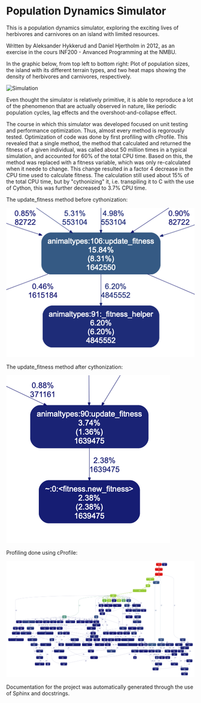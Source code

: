 # Population Dynamics Simulator

This is a population dynamics simulator, exploring the exciting lives of herbivores and carnivores on an island with limited resources. 

Written by Aleksander Hykkerud and Daniel Hjertholm in 2012, as an exercise in the cours INF200 - Anvanced Programming at the NMBU. 

In the graphic below, from top left to bottom right: Plot of population sizes, the island with its different terrain types, and two heat maps showing the density of herbivores and carnivores, respectively. 

![Simulation](https://github.com/danhje/population-dynamics-simulator/blob/master/presentation/Example.gif?raw=true)

Even thought the simulator is relatively primitive, it is able to reproduce a lot of the phenomenon that are actually observed in nature, like periodic population cycles, lag effects and the overshoot-and-collapse effect.

The course in which this simulator was developed focused on unit testing and performance optimization. Thus, almost every method is regorously tested. Optimization of code was done by first profiling with cProfile. This revealed that a single method, the method that calculated and returned the fitness of a given individual, was called about 50 million times in a typical simulation, and accounted for 60% of the total CPU time. Based on this, the method was replaced with a fitness variable, which was only re-calculated when it neede to change. This change resulted in a factor 4 decrease in the CPU time used to calculate fitness. The calculation still used about 15% of the total CPU time, but by "cythonizing" it, i.e. transpiling it to C with the use of Cython, this was further decreased to 3.7% CPU time.

The update_fitness method before cythonization:

![Before Cython](https://github.com/danhje/population-dynamics-simulator/blob/master/presentation/Before%20cython%20(update_fitness).png?raw=true)

The update_fitness method after cythonization:

![After Cython](https://github.com/danhje/population-dynamics-simulator/blob/master/presentation/After%20cython%20(update_fitness).png?raw=true)

Profiling done using cProfile:

![Profiling done using cProfile](https://github.com/danhje/population-dynamics-simulator/blob/master/presentation/After%20cython.png?raw=true)

Documentation for the project was automatically generated through the use of Sphinx and docstrings.


